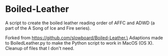 # Boiled-Leather
A script to create the boiled leather reading order of AFFC and ADWD (a part of the A Song of Ice and Fire series).

Forked from https://github.com/slowboard/Boiled-Leather.\
Adaptions made to BoiledLeather.py to make the Python script to work in MacOS (OS X).\
Cleanup of files that I don't need.
